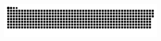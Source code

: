 ![snake gif](https://github.com/inung1004/inung1004/blob/output/github-contribution-grid-snake.svg)

